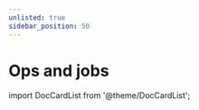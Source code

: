```yaml
---
unlisted: true
sidebar_position: 50
---
```


# Ops and jobs

import DocCardList from '@theme/DocCardList';

<DocCardList />
